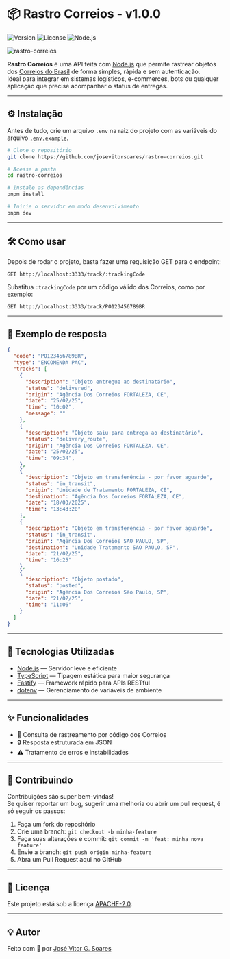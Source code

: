 # 📦 Rastro Correios - v1.0.0

![Version](https://img.shields.io/badge/version-1.0.0-blue)
![License](https://img.shields.io/badge/license-APACHE--2.0-blue)
![Node.js](https://img.shields.io/badge/Node.js-18.x-blue)

![rastro-correios](https://i.postimg.cc/DZ4JsZ7S/rastro-correios.png)

**Rastro Correios** é uma API feita com [Node.js](https://nodejs.org) que permite rastrear objetos dos [Correios do Brasil](https://www.correios.com.br) de forma simples, rápida e sem autenticação.  
Ideal para integrar em sistemas logísticos, e-commerces, bots ou qualquer aplicação que precise acompanhar o status de entregas.

---

## ⚙️ Instalação

Antes de tudo, crie um arquivo `.env` na raiz do projeto com as variáveis do arquivo [`.env.example`](./.env.example).

```bash
# Clone o repositório
git clone https://github.com/josevitorsoares/rastro-correios.git

# Acesse a pasta
cd rastro-correios

# Instale as dependências
pnpm install

# Inicie o servidor em modo desenvolvimento
pnpm dev
```

---

## 🛠️ Como usar

Depois de rodar o projeto, basta fazer uma requisição GET para o endpoint:

```
GET http://localhost:3333/track/:trackingCode
```

Substitua `:trackingCode` por um código válido dos Correios, como por exemplo:

```
GET http://localhost:3333/track/PO123456789BR
```

---

## 🧪 Exemplo de resposta

```json
{
  "code": "PO123456789BR",
  "type": "ENCOMENDA PAC",
  "tracks": [
    {
      "description": "Objeto entregue ao destinatário",
      "status": "delivered",
      "origin": "Agência Dos Correios FORTALEZA, CE",
      "date": "25/02/25",
      "time": "10:02",
      "message": ""
    },
    {
      "description": "Objeto saiu para entrega ao destinatário",
      "status": "delivery_route",
      "origin": "Agência Dos Correios FORTALEZA, CE",
      "date": "25/02/25",
      "time": "09:34",
    },
    {
      "description": "Objeto em transferência - por favor aguarde",
      "status": "in_transit",
      "origin": "Unidade de Tratamento FORTALEZA, CE",
      "destination": "Agência Dos Correios FORTALEZA, CE",
      "date": "18/03/2025",
      "time": "13:43:20"
    },
    {
      "description": "Objeto em transferência - por favor aguarde",
      "status": "in_transit",
      "origin": "Agência Dos Correios SAO PAULO, SP",
      "destination": "Unidade Tratamento SAO PAULO, SP",
      "date": "21/02/25",
      "time": "16:25"
    },
    {
      "description": "Objeto postado",
      "status": "posted",
      "origin": "Agência Dos Correios São Paulo, SP",
      "date": "21/02/25",
      "time": "11:06"
    }
  ]
}
```

---

## 🚀 Tecnologias Utilizadas

- [Node.js](https://nodejs.org) — Servidor leve e eficiente
- [TypeScript](https://www.typescriptlang.org) — Tipagem estática para maior segurança
- [Fastify](https://www.fastify.io) — Framework rápido para APIs RESTful
- [dotenv](https://github.com/motdotla/dotenv) — Gerenciamento de variáveis de ambiente

---

## ✨ Funcionalidades

- 📮 Consulta de rastreamento por código dos Correios
- 🔒 Resposta estruturada em JSON
- ⚠️ Tratamento de erros e instabilidades

---

## 🤝 Contribuindo

Contribuições são super bem-vindas!  
Se quiser reportar um bug, sugerir uma melhoria ou abrir um pull request, é só seguir os passos:

1. Faça um fork do repositório
2. Crie uma branch: `git checkout -b minha-feature`
3. Faça suas alterações e commit: `git commit -m 'feat: minha nova feature'`
4. Envie a branch: `git push origin minha-feature`
5. Abra um Pull Request aqui no GitHub

---

## 📄 Licença

Este projeto está sob a licença [APACHE-2.0](LICENSE).

---

## 💡 Autor

Feito com 💜 por [José Vitor G. Soares](https://github.com/josevitorsoares)
